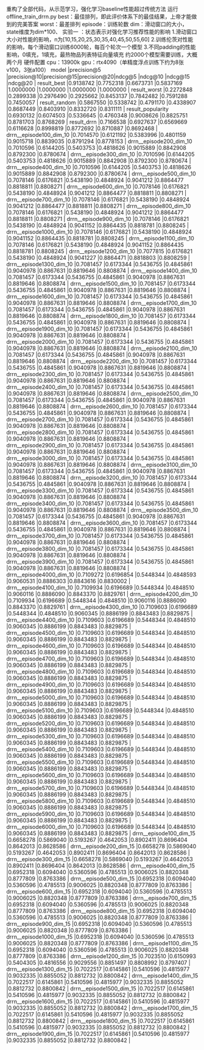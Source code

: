 重构了全部代码，从示范学习，强化学习baseline性能超过传统方法
运行offline_train_drrn.py
best：最佳排列，即此评价体系下的最佳结果，上帝才能做到的完美答案
worst：最差排列
episode：训练轮数
dim：滑动窗口的大小，state维度为dim*100、
实验一 ：状态表示对强化学习推荐性能的影响
1.滑动窗口大小对性能的影响，n为[10,15,20,25,30,35,40,45,50,55,60]
2.训练伦茨对性能的影响，每个滑动窗口训练6000轮，每百个轮次一个模型
3.不同padding的性能影响，0填充，1填充，最热物品列表特征向量填充
约2000个模型需要训练，大概两个月
硬件配置
cpu：13900k
gpu：rtx4090（单精度浮点训练下约为8张v100，3张a100）
model                         |precision@5 |precision@10|precision@15|precision@20|ndcg@5      |ndcg@10     |ndcg@15     |ndcg@20     |
result_best                   |0.9138742   |0.7752318   |0.6673731   |0.5837169   |1.0000000   |1.0000000   |1.0000000   |1.0000000   |
result_worst                  |0.2272848   |0.2899338   |0.2976490   |0.2925662   |0.8453137   |0.7842482   |0.7591288   |0.7450057   |
result_random                 |0.5867550   |0.5338742   |0.4791170   |0.4338907   |0.8687449   |0.8403910   |0.8332720   |0.8311111   |
result_popularity             |0.6930132   |0.6074503   |0.5336645   |0.4760348   |0.9008626   |0.8825751   |0.8781703   |0.8768269   |
result_drrn                   |0.7166538   |0.6927637   |0.6569669   |0.6116628   |0.8998819   |0.8772692   |0.8710887   |0.8692468   |
drrn__episode100_dim_10       |0.7014570   |0.6121192   |0.5383996   |0.4801159   |0.9015718   |0.8839035   |0.8791294   |0.8778153   |
drrn__episode200_dim_10       |0.7010596   |0.6144205   |0.5403753   |0.4818626   |0.9015889   |0.8842908   |0.8792300   |0.8780674   |
drrn__episode300_dim_10       |0.7010596   |0.6144205   |0.5403753   |0.4818626   |0.9015889   |0.8842908   |0.8792300   |0.8780674   |
drrn__episode400_dim_10       |0.7010596   |0.6144205   |0.5403753   |0.4818626   |0.9015889   |0.8842908   |0.8792300   |0.8780674   |
drrn__episode500_dim_10       |0.7078146   |0.6176821   |0.5438190   |0.4848924   |0.9041212   |0.8864477   |0.8818811   |0.8808271   |
drrn__episode600_dim_10       |0.7078146   |0.6176821   |0.5438190   |0.4848924   |0.9041212   |0.8864477   |0.8818811   |0.8808271   |
drrn__episode700_dim_10       |0.7078146   |0.6176821   |0.5438190   |0.4848924   |0.9041212   |0.8864477   |0.8818811   |0.8808271   |
drrn__episode800_dim_10       |0.7078146   |0.6176821   |0.5438190   |0.4848924   |0.9041212   |0.8864477   |0.8818811   |0.8808271   |
drrn__episode900_dim_10       |0.7078146   |0.6176821   |0.5438190   |0.4848924   |0.9041152   |0.8864435   |0.8818781   |0.8808245   |
drrn__episode1000_dim_10      |0.7078146   |0.6176821   |0.5438190   |0.4848924   |0.9041152   |0.8864435   |0.8818781   |0.8808245   |
drrn__episode1100_dim_10      |0.7078146   |0.6176821   |0.5438190   |0.4848924   |0.9041152   |0.8864435   |0.8818781   |0.8808245   |
drrn__episode1200_dim_10      |0.7077815   |0.6176821   |0.5438190   |0.4848924   |0.9041227   |0.8864471   |0.8818803   |0.8808259   |
drrn__episode1300_dim_10      |0.7081457   |0.6173344   |0.5436755   |0.4845861   |0.9040978   |0.8867631   |0.8819646   |0.8808874   |
drrn__episode1400_dim_10      |0.7081457   |0.6173344   |0.5436755   |0.4845861   |0.9040978   |0.8867631   |0.8819646   |0.8808874   |
drrn__episode1500_dim_10      |0.7081457   |0.6173344   |0.5436755   |0.4845861   |0.9040978   |0.8867631   |0.8819646   |0.8808874   |
drrn__episode1600_dim_10      |0.7081457   |0.6173344   |0.5436755   |0.4845861   |0.9040978   |0.8867631   |0.8819646   |0.8808874   |
drrn__episode1700_dim_10      |0.7081457   |0.6173344   |0.5436755   |0.4845861   |0.9040978   |0.8867631   |0.8819646   |0.8808874   |
drrn__episode1800_dim_10      |0.7081457   |0.6173344   |0.5436755   |0.4845861   |0.9040978   |0.8867631   |0.8819646   |0.8808874   |
drrn__episode1900_dim_10      |0.7081457   |0.6173344   |0.5436755   |0.4845861   |0.9040978   |0.8867631   |0.8819646   |0.8808874   |
drrn__episode2000_dim_10      |0.7081457   |0.6173344   |0.5436755   |0.4845861   |0.9040978   |0.8867631   |0.8819646   |0.8808874   |
drrn__episode2100_dim_10      |0.7081457   |0.6173344   |0.5436755   |0.4845861   |0.9040978   |0.8867631   |0.8819646   |0.8808874   |
drrn__episode2200_dim_10      |0.7081457   |0.6173344   |0.5436755   |0.4845861   |0.9040978   |0.8867631   |0.8819646   |0.8808874   |
drrn__episode2300_dim_10      |0.7081457   |0.6173344   |0.5436755   |0.4845861   |0.9040978   |0.8867631   |0.8819646   |0.8808874   |
drrn__episode2400_dim_10      |0.7081457   |0.6173344   |0.5436755   |0.4845861   |0.9040978   |0.8867631   |0.8819646   |0.8808874   |
drrn__episode2500_dim_10      |0.7081457   |0.6173344   |0.5436755   |0.4845861   |0.9040978   |0.8867631   |0.8819646   |0.8808874   |
drrn__episode2600_dim_10      |0.7081457   |0.6173344   |0.5436755   |0.4845861   |0.9040978   |0.8867631   |0.8819646   |0.8808874   |
drrn__episode2700_dim_10      |0.7081457   |0.6173344   |0.5436755   |0.4845861   |0.9040978   |0.8867631   |0.8819646   |0.8808874   |
drrn__episode2800_dim_10      |0.7081457   |0.6173344   |0.5436755   |0.4845861   |0.9040978   |0.8867631   |0.8819646   |0.8808874   |
drrn__episode2900_dim_10      |0.7081457   |0.6173344   |0.5436755   |0.4845861   |0.9040978   |0.8867631   |0.8819646   |0.8808874   |
drrn__episode3000_dim_10      |0.7081457   |0.6173344   |0.5436755   |0.4845861   |0.9040978   |0.8867631   |0.8819646   |0.8808874   |
drrn__episode3100_dim_10      |0.7081457   |0.6173344   |0.5436755   |0.4845861   |0.9040978   |0.8867631   |0.8819646   |0.8808874   |
drrn__episode3200_dim_10      |0.7081457   |0.6173344   |0.5436755   |0.4845861   |0.9040978   |0.8867631   |0.8819646   |0.8808874   |
drrn__episode3300_dim_10      |0.7081457   |0.6173344   |0.5436755   |0.4845861   |0.9040978   |0.8867631   |0.8819646   |0.8808874   |
drrn__episode3400_dim_10      |0.7081457   |0.6173344   |0.5436755   |0.4845861   |0.9040978   |0.8867631   |0.8819646   |0.8808874   |
drrn__episode3500_dim_10      |0.7081457   |0.6173344   |0.5436755   |0.4845861   |0.9040978   |0.8867631   |0.8819646   |0.8808874   |
drrn__episode3600_dim_10      |0.7081457   |0.6173344   |0.5436755   |0.4845861   |0.9040978   |0.8867631   |0.8819646   |0.8808874   |
drrn__episode3700_dim_10      |0.7081457   |0.6173344   |0.5436755   |0.4845861   |0.9040978   |0.8867631   |0.8819646   |0.8808874   |
drrn__episode3800_dim_10      |0.7081457   |0.6173344   |0.5436755   |0.4845861   |0.9040978   |0.8867631   |0.8819646   |0.8808874   |
drrn__episode3900_dim_10      |0.7081457   |0.6173344   |0.5436755   |0.4845861   |0.9040978   |0.8867631   |0.8819646   |0.8808874   |
drrn__episode4000_dim_10      |0.7109272   |0.6196854   |0.5448344   |0.4848593   |0.9060531   |0.8886303   |0.8843616   |0.8830002   |
drrn__episode4100_dim_10      |0.7109934   |0.6196689   |0.5448344   |0.4848510   |0.9060116   |0.8886090   |0.8843370   |0.8829761   |
drrn__episode4200_dim_10      |0.7109934   |0.6196689   |0.5448344   |0.4848510   |0.9060116   |0.8886090   |0.8843370   |0.8829761   |
drrn__episode4300_dim_10      |0.7109603   |0.6196689   |0.5448344   |0.4848510   |0.9060345   |0.8886199   |0.8843483   |0.8829875   |
drrn__episode4400_dim_10      |0.7109603   |0.6196689   |0.5448344   |0.4848510   |0.9060345   |0.8886199   |0.8843483   |0.8829875   |
drrn__episode4500_dim_10      |0.7109603   |0.6196689   |0.5448344   |0.4848510   |0.9060345   |0.8886199   |0.8843483   |0.8829875   |
drrn__episode4600_dim_10      |0.7109603   |0.6196689   |0.5448344   |0.4848510   |0.9060345   |0.8886199   |0.8843483   |0.8829875   |
drrn__episode4700_dim_10      |0.7109603   |0.6196689   |0.5448344   |0.4848510   |0.9060345   |0.8886199   |0.8843483   |0.8829875   |
drrn__episode4800_dim_10      |0.7109603   |0.6196689   |0.5448344   |0.4848510   |0.9060345   |0.8886199   |0.8843483   |0.8829875   |
drrn__episode4900_dim_10      |0.7109603   |0.6196689   |0.5448344   |0.4848510   |0.9060345   |0.8886199   |0.8843483   |0.8829875   |
drrn__episode5000_dim_10      |0.7109603   |0.6196689   |0.5448344   |0.4848510   |0.9060345   |0.8886199   |0.8843483   |0.8829875   |
drrn__episode5100_dim_10      |0.7109603   |0.6196689   |0.5448344   |0.4848510   |0.9060345   |0.8886199   |0.8843483   |0.8829875   |
drrn__episode5200_dim_10      |0.7109603   |0.6196689   |0.5448344   |0.4848510   |0.9060345   |0.8886199   |0.8843483   |0.8829875   |
drrn__episode5300_dim_10      |0.7109603   |0.6196689   |0.5448344   |0.4848510   |0.9060345   |0.8886199   |0.8843483   |0.8829875   |
drrn__episode5400_dim_10      |0.7109603   |0.6196689   |0.5448344   |0.4848510   |0.9060345   |0.8886199   |0.8843483   |0.8829875   |
drrn__episode5500_dim_10      |0.7109603   |0.6196689   |0.5448344   |0.4848510   |0.9060345   |0.8886199   |0.8843483   |0.8829875   |
drrn__episode5600_dim_10      |0.7109603   |0.6196689   |0.5448344   |0.4848510   |0.9060345   |0.8886199   |0.8843483   |0.8829875   |
drrn__episode5700_dim_10      |0.7109603   |0.6196689   |0.5448344   |0.4848510   |0.9060345   |0.8886199   |0.8843483   |0.8829875   |
drrn__episode5800_dim_10      |0.7109603   |0.6196689   |0.5448344   |0.4848510   |0.9060345   |0.8886199   |0.8843483   |0.8829875   |
drrn__episode5900_dim_10      |0.7109603   |0.6196689   |0.5448344   |0.4848510   |0.9060345   |0.8886199   |0.8843483   |0.8829875   |
drrn__episode6000_dim_10      |0.7109603   |0.6196689   |0.5448344   |0.4848510   |0.9060345   |0.8886199   |0.8843483   |0.8829875   |
drrn__episode100_dim_15       |0.6658278   |0.5869040   |0.5193267   |0.4642053   |0.8902411   |0.8696404   |0.8642013   |0.8628586   |
drrn__episode200_dim_15       |0.6658278   |0.5869040   |0.5193267   |0.4642053   |0.8902411   |0.8696404   |0.8642013   |0.8628586   |
drrn__episode300_dim_15       |0.6658278   |0.5869040   |0.5193267   |0.4642053   |0.8902411   |0.8696404   |0.8642013   |0.8628586   |
drrn__episode400_dim_15       |0.6952318   |0.6094040   |0.5360596   |0.4785513   |0.9006025   |0.8820348   |0.8777809   |0.8763386   |
drrn__episode500_dim_15       |0.6952318   |0.6094040   |0.5360596   |0.4785513   |0.9006025   |0.8820348   |0.8777809   |0.8763386   |
drrn__episode600_dim_15       |0.6952318   |0.6094040   |0.5360596   |0.4785513   |0.9006025   |0.8820348   |0.8777809   |0.8763386   |
drrn__episode700_dim_15       |0.6952318   |0.6094040   |0.5360596   |0.4785513   |0.9006025   |0.8820348   |0.8777809   |0.8763386   |
drrn__episode800_dim_15       |0.6952318   |0.6094040   |0.5360596   |0.4785513   |0.9006025   |0.8820348   |0.8777809   |0.8763386   |
drrn__episode900_dim_15       |0.6952318   |0.6094040   |0.5360596   |0.4785513   |0.9006025   |0.8820348   |0.8777809   |0.8763386   |
drrn__episode1000_dim_15      |0.6952318   |0.6094040   |0.5360596   |0.4785513   |0.9006025   |0.8820348   |0.8777809   |0.8763386   |
drrn__episode1100_dim_15      |0.6952318   |0.6094040   |0.5360596   |0.4785513   |0.9006025   |0.8820348   |0.8777809   |0.8763386   |
drrn__episode1200_dim_15      |0.7023510   |0.6150993   |0.5404305   |0.4816556   |0.9029556   |0.8851497   |0.8808992   |0.8797407   |
drrn__episode1300_dim_15      |0.7022517   |0.6145861   |0.5410596   |0.4815977   |0.9032335   |0.8855052   |0.8812732   |0.8800842   |
drrn__episode1400_dim_15      |0.7022517   |0.6145861   |0.5410596   |0.4815977   |0.9032335   |0.8855052   |0.8812732   |0.8800842   |
drrn__episode1500_dim_15      |0.7022517   |0.6145861   |0.5410596   |0.4815977   |0.9032335   |0.8855052   |0.8812732   |0.8800842   |
drrn__episode1600_dim_15      |0.7022517   |0.6145861   |0.5410596   |0.4815977   |0.9032335   |0.8855052   |0.8812732   |0.8800842   |
drrn__episode1700_dim_15      |0.7022517   |0.6145861   |0.5410596   |0.4815977   |0.9032335   |0.8855052   |0.8812732   |0.8800842   |
drrn__episode1800_dim_15      |0.7022517   |0.6145861   |0.5410596   |0.4815977   |0.9032335   |0.8855052   |0.8812732   |0.8800842   |
drrn__episode1900_dim_15      |0.7022517   |0.6145861   |0.5410596   |0.4815977   |0.9032335   |0.8855052   |0.8812732   |0.8800842   |

